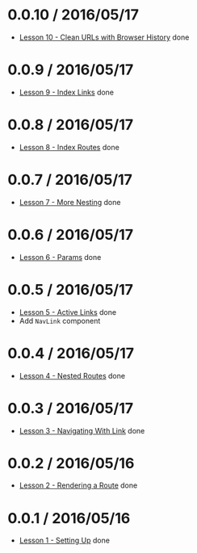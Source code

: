0.0.10 / 2016/05/17
==================

  * [Lesson 10 - Clean URLs with Browser History](https://github.com/reactjs/react-router-tutorial/tree/master/lessons/10-clean-urls) done

0.0.9 / 2016/05/17
==================

  * [Lesson 9 - Index Links](https://github.com/reactjs/react-router-tutorial/tree/master/lessons/09-index-links) done

0.0.8 / 2016/05/17
==================

  * [Lesson 8 - Index Routes](https://github.com/reactjs/react-router-tutorial/tree/master/lessons/08-index-routes) done

0.0.7 / 2016/05/17
==================

  * [Lesson 7 - More Nesting](https://github.com/reactjs/react-router-tutorial/tree/master/lessons/07-more-nesting) done

0.0.6 / 2016/05/17
==================

  * [Lesson 6 - Params](https://github.com/reactjs/react-router-tutorial/tree/master/lessons/06-params) done

0.0.5 / 2016/05/17
==================

  * [Lesson 5 - Active Links](https://github.com/reactjs/react-router-tutorial/tree/master/lessons/05-active-links) done
  * Add `NavLink` component

0.0.4 / 2016/05/17
==================

  * [Lesson 4 - Nested Routes](https://github.com/reactjs/react-router-tutorial/tree/master/lessons/04-nested-routes) done

0.0.3 / 2016/05/17
==================

  * [Lesson 3 - Navigating With Link](https://github.com/reactjs/react-router-tutorial/tree/master/lessons/03-navigating-with-link) done

0.0.2 / 2016/05/16
==================

  * [Lesson 2 - Rendering a Route](https://github.com/reactjs/react-router-tutorial/tree/master/lessons/02-rendering-a-route) done

0.0.1 / 2016/05/16
==================

  * [Lesson 1 - Setting Up](https://github.com/reactjs/react-router-tutorial/tree/master/lessons/01-setting-up) done
